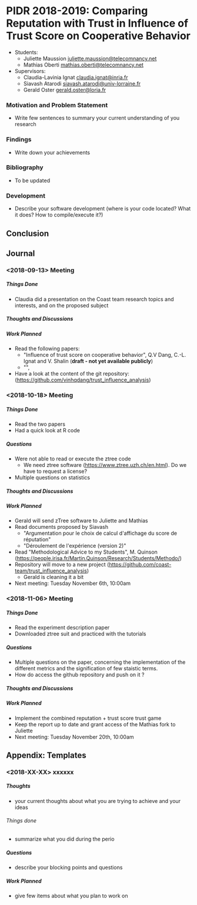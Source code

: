 # PIDR 2018-2019: Comparing Reputation with Trust in Influence of Trust Score on Cooperative Behavior  

- Students:
  - Juliette Maussion <juliette.maussion@telecomnancy.net>
  - Mathias Oberti <mathias.oberti@telecomnancy.net>
- Supervisors:
  - Claudia-Lavinia Ignat <claudia.ignat@inria.fr>
  - Siavash Atarodi <siavash.atarodi@univ-lorraine.fr>
  - Gerald Oster <gerald.oster@loria.fr>

### Motivation and Problem Statement 
- Write few sentences to summary your current understanding of you research

### Findings
- Write down your achievements

### Bibliography
- To be updated

### Development
- Describe your software development (where is your code located? What it does? How to compile/execute it?)

## Conclusion


## Journal

### <2018-09-13> Meeting

##### Things Done
- Claudia did a presentation on the Coast team research topics and interests, and on the proposed subject

##### Thoughts and Discussions

##### Work Planned 
- Read the following papers:
  - "Influence of trust score on cooperative behavior", Q.V Dang, C.-L. Ignat and V. Shalin (**draft - not yet available publicly**)
  - "", 
- Have a look at the content of the git repository: 
  (https://github.com/vinhqdang/trust_influence_analysis)


### <2018-10-18> Meeting

##### Things Done
- Read the two papers
- Had a quick look at R code

##### Questions 
- Were not able to read or execute the ztree code
  - We need ztree software (https://www.ztree.uzh.ch/en.html). Do we have to request a license?
- Multiple questions on statistics

##### Thoughts and Discussions

##### Work Planned 
- Gerald will send zTree software to Juliette and Mathias
- Read documents proposed by Siavash
  - "Argumentation pour le choix de calcul d'affichage du score de réputation"
  - "Déroulement de l'expérience (version 2)"
- Read "Methodological Advice to my Students", M. Quinson (https://people.irisa.fr/Martin.Quinson/Research/Students/Methodo/)
- Repository will move to a new project (https://github.com/coast-team/trust_influence_analysis)
  - Gerald is cleaning it a bit
- Next meeting: Tuesday November 6th, 10:00am


### <2018-11-06> Meeting

##### Things Done
- Read the experiment description paper
- Downloaded ztree suit and practiced with the tutorials

##### Questions 
- Multiple questions on the paper, concerning the implementation of the different metrics and the signification of few staistic terms.
- How do access the github repository and push on it ?

##### Thoughts and Discussions

##### Work Planned 
- Implement the combined reputation + trust score trust game
- Keep the report up to date and grant access of the Mathias fork to Juliette
- Next meeting: Tuesday November 20th, 10:00am



## Appendix: Templates

### <2018-XX-XX> xxxxxx

##### Thoughts
- your current thoughts about what you are trying to achieve and your ideas

###### Things done
- summarize what you did during the perio

##### Questions 
- describe your blocking points and questions

##### Work Planned
- give few items about what you plan to work on